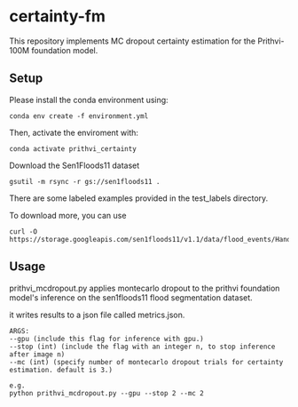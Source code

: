 # certainty-fm
This repository implements MC dropout certainty estimation for the Prithvi-100M foundation model.


## Setup

Please install the conda environment using:

```
conda env create -f environment.yml
```

Then, activate the enviroment with:

```
conda activate prithvi_certainty
```

Download the Sen1Floods11 dataset 

```
gsutil -m rsync -r gs://sen1floods11 .
```

There are some labeled examples provided in the test_labels directory.

To download more, you can use 

```
curl -O https://storage.googleapis.com/sen1floods11/v1.1/data/flood_events/HandLabeled/LabelHand/{image_name}
```

## Usage
prithvi_mcdropout.py applies montecarlo dropout to the prithvi foundation model's inference on the sen1floods11 flood segmentation dataset. 

it writes results to a json file called metrics.json.

```
ARGS: 
--gpu (include this flag for inference with gpu.)
--stop (int) (include the flag with an integer n, to stop inference after image n)
--mc (int) (specify number of montecarlo dropout trials for certainty estimation. default is 3.)

e.g.
python prithvi_mcdropout.py --gpu --stop 2 --mc 2
```
